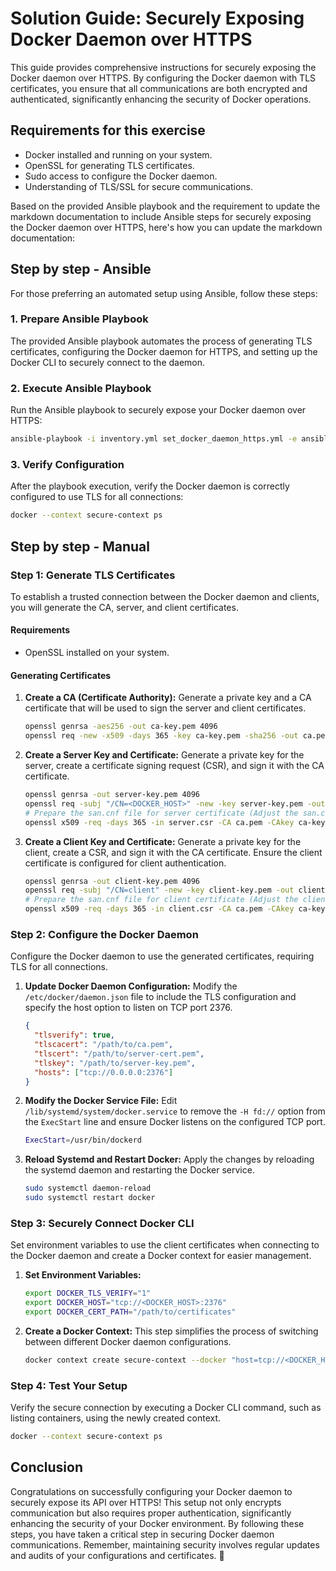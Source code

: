 # Solution Guide: Securely Exposing Docker Daemon over HTTPS

This guide provides comprehensive instructions for securely exposing the Docker daemon over HTTPS. By configuring the Docker daemon with TLS certificates, you ensure that all communications are both encrypted and authenticated, significantly enhancing the security of Docker operations.

## Requirements for this exercise

- Docker installed and running on your system.
- OpenSSL for generating TLS certificates.
- Sudo access to configure the Docker daemon.
- Understanding of TLS/SSL for secure communications.

Based on the provided Ansible playbook and the requirement to update the markdown documentation to include Ansible steps for securely exposing the Docker daemon over HTTPS, here's how you can update the markdown documentation:

## Step by step - Ansible

For those preferring an automated setup using Ansible, follow these steps:

### 1. Prepare Ansible Playbook

The provided Ansible playbook automates the process of generating TLS certificates, configuring the Docker daemon for HTTPS, and setting up the Docker CLI to securely connect to the daemon.

### 2. Execute Ansible Playbook

Run the Ansible playbook to securely expose your Docker daemon over HTTPS:

```bash
ansible-playbook -i inventory.yml set_docker_daemon_https.yml -e ansible_user=$(id -un) -vv
```

### 3. Verify Configuration

After the playbook execution, verify the Docker daemon is correctly configured to use TLS for all connections:

```bash
docker --context secure-context ps
```

## Step by step - Manual

### Step 1: Generate TLS Certificates

To establish a trusted connection between the Docker daemon and clients, you will generate the CA, server, and client certificates.

#### Requirements

- OpenSSL installed on your system.

#### Generating Certificates

1. **Create a CA (Certificate Authority):**
   Generate a private key and a CA certificate that will be used to sign the server and client certificates.

    ```bash
    openssl genrsa -aes256 -out ca-key.pem 4096
    openssl req -new -x509 -days 365 -key ca-key.pem -sha256 -out ca.pem -subj "/CN=<DOCKER_HOST>"
    ```

2. **Create a Server Key and Certificate:**
   Generate a private key for the server, create a certificate signing request (CSR), and sign it with the CA certificate.

    ```bash
    openssl genrsa -out server-key.pem 4096
    openssl req -subj "/CN=<DOCKER_HOST>" -new -key server-key.pem -out server.csr
    # Prepare the san.cnf file for server certificate (Adjust the san.cnf content as needed)
    openssl x509 -req -days 365 -in server.csr -CA ca.pem -CAkey ca-key.pem -CAcreateserial -out server-cert.pem -extfile san.cnf -extensions v3_req
    ```

3. **Create a Client Key and Certificate:**
   Generate a private key for the client, create a CSR, and sign it with the CA certificate. Ensure the client certificate is configured for client authentication.

    ```bash
    openssl genrsa -out client-key.pem 4096
    openssl req -subj "/CN=client" -new -key client-key.pem -out client.csr
    # Prepare the san.cnf file for client certificate (Adjust the client_san.cnf content as needed)
    openssl x509 -req -days 365 -in client.csr -CA ca.pem -CAkey ca-key.pem -CAcreateserial -out client-cert.pem -extfile client_san.cnf -extensions v3_req
    ```

### Step 2: Configure the Docker Daemon

Configure the Docker daemon to use the generated certificates, requiring TLS for all connections.

1. **Update Docker Daemon Configuration:**
   Modify the `/etc/docker/daemon.json` file to include the TLS configuration and specify the host option to listen on TCP port 2376.

    ```json
    {
      "tlsverify": true,
      "tlscacert": "/path/to/ca.pem",
      "tlscert": "/path/to/server-cert.pem",
      "tlskey": "/path/to/server-key.pem",
      "hosts": ["tcp://0.0.0.0:2376"]
    }
    ```

2. **Modify the Docker Service File:**
   Edit `/lib/systemd/system/docker.service` to remove the `-H fd://` option from the `ExecStart` line and ensure Docker listens on the configured TCP port.

    ```bash
    ExecStart=/usr/bin/dockerd
    ```

3. **Reload Systemd and Restart Docker:**
   Apply the changes by reloading the systemd daemon and restarting the Docker service.

    ```bash
    sudo systemctl daemon-reload
    sudo systemctl restart docker
    ```

### Step 3: Securely Connect Docker CLI

Set environment variables to use the client certificates when connecting to the Docker daemon and create a Docker context for easier management.

1. **Set Environment Variables:**

    ```bash
    export DOCKER_TLS_VERIFY="1"
    export DOCKER_HOST="tcp://<DOCKER_HOST>:2376"
    export DOCKER_CERT_PATH="/path/to/certificates"
    ```

2. **Create a Docker Context:**
   This step simplifies the process of switching between different Docker daemon configurations.

    ```bash
    docker context create secure-context --docker "host=tcp://<DOCKER_HOST>:2376,ca=<path_to_ca.pem>,cert=<path_to_client-cert.pem>,key=<path_to_client-key.pem>"
    ```

### Step 4: Test Your Setup

Verify the secure connection by executing a Docker CLI command, such as listing containers, using the newly created context.

```bash
docker --context secure-context ps
```

## Conclusion

Congratulations on successfully configuring your Docker daemon to securely expose its API over HTTPS! This setup not only encrypts communication but also requires proper authentication, significantly enhancing the security of your Docker environment. By following these steps, you have taken a critical step in securing Docker daemon communications. Remember, maintaining security involves regular updates and audits of your configurations and certificates. 🎉
